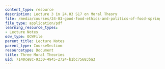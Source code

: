 ```yaml
---
content_type: resource
description: Lecture 3 in 24.03 S17 on Moral Theory
file: /media/courses/24-03-good-food-ethics-and-politics-of-food-spring-2017/7140ce8c933049452724b1bc75683ba3_MIT24_03S17_lec03.pdf
file_type: application/pdf
learning_resource_types:
- Lecture Notes
ocw_type: OCWFile
parent_title: Lecture Notes
parent_type: CourseSection
resourcetype: Document
title: Three Moral Theories
uid: 7140ce8c-9330-4945-2724-b1bc75683ba3
---
```

